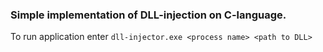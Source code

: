 ### Simple implementation of DLL-injection on C-language. 
To run application enter `dll-injector.exe <process name> <path to DLL>`
